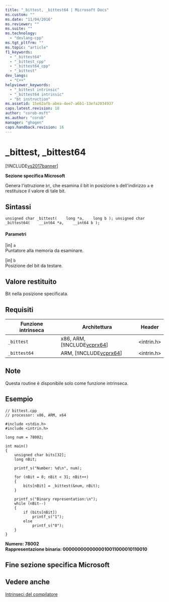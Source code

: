 ```yaml
---
title: "_bittest, _bittest64 | Microsoft Docs"
ms.custom: ""
ms.date: "11/04/2016"
ms.reviewer: ""
ms.suite: ""
ms.technology: 
  - "devlang-cpp"
ms.tgt_pltfrm: ""
ms.topic: "article"
f1_keywords: 
  - "_bittest64"
  - "_bittest_cpp"
  - "_bittest64_cpp"
  - "_bittest"
dev_langs: 
  - "C++"
helpviewer_keywords: 
  - "_bittest intrinsic"
  - "_bittest64 intrinsic"
  - "bt instruction"
ms.assetid: 15e62afb-abea-4ee7-a6b1-13efa2034937
caps.latest.revision: 18
author: "corob-msft"
ms.author: "corob"
manager: "ghogen"
caps.handback.revision: 16
---
```

# _bittest, _bittest64
[!INCLUDE[vs2017banner](../assembler/inline/includes/vs2017banner.md)]

**Sezione specifica Microsoft**  
  
 Genera l'istruzione `bt`, che esamina il bit in posizione `b` dell'indirizzo `a` e restituisce il valore di tale bit.  
  
## Sintassi  
  
```  
unsigned char _bittest(    long *a,    long b ); unsigned char _bittest64(    __int64 *a,    __int64 b );  
```  
  
#### Parametri  
 \[in\] `a`  
 Puntatore alla memoria da esaminare.  
  
 \[in\] `b`  
 Posizione del bit da testare.  
  
## Valore restituito  
 Bit nella posizione specificata.  
  
## Requisiti  
  
|Funzione intrinseca|Architettura|Header|  
|-------------------------|------------------|------------|  
|`_bittest`|x86, ARM, [!INCLUDE[vcprx64](../assembler/inline/includes/vcprx64_md.md)]|\<intrin.h\>|  
|`_bittest64`|ARM, [!INCLUDE[vcprx64](../assembler/inline/includes/vcprx64_md.md)]|\<intrin.h\>|  
  
## Note  
 Questa routine è disponibile solo come funzione intrinseca.  
  
## Esempio  
  
```  
// bittest.cpp  
// processor: x86, ARM, x64  
  
#include <stdio.h>  
#include <intrin.h>  
  
long num = 78002;  
  
int main()  
{  
    unsigned char bits[32];  
    long nBit;  
  
    printf_s("Number: %d\n", num);  
  
    for (nBit = 0; nBit < 31; nBit++)  
    {  
        bits[nBit] = _bittest(&num, nBit);  
    }  
  
    printf_s("Binary representation:\n");  
    while (nBit--)  
    {  
        if (bits[nBit])  
            printf_s("1");  
        else  
            printf_s("0");  
    }  
}  
```  
  
  **Numero: 78002**  
**Rappresentazione binaria: 0000000000000010011000010110010**   
## Fine sezione specifica Microsoft  
  
## Vedere anche  
 [Intrinseci del compilatore](../intrinsics/compiler-intrinsics.md)